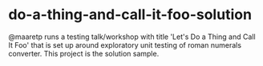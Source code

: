 # do-a-thing-and-call-it-foo-solution
@maaretp runs a testing talk/workshop with title 'Let's Do a Thing and Call It Foo' that is set up around exploratory unit testing of roman numerals converter. This project is the solution sample. 
